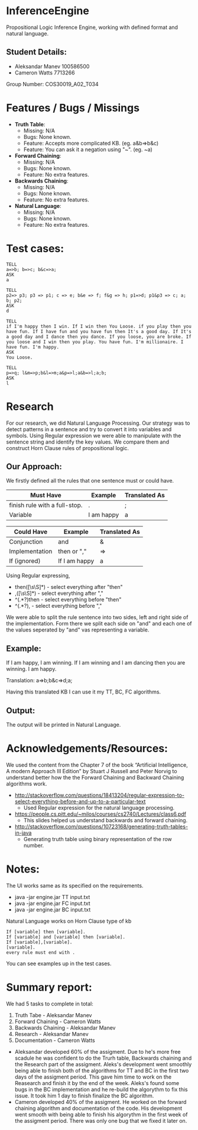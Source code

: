 # InferenceEngine
Propositional Logic Inference Engine, working with defined format and natural language.

Student Details:
-------------------------------------------------------------------------------------------------------------
- Aleksandar Manev	100586500
- Cameron Watts   	7713266

Group Number: COS30019_A02_T034 	


Features / Bugs / Missings
=============================================================================================================
- **Truth Table**:
    - Missing: N/A
    - Bugs: None known.
    - Feature: Accepts more complicated KB. (eg. a&b=>b&c)
    - Feature: You can ask it a negation using "~". (eg. ~a)
- **Forward Chaining**:
    - Missing: N/A
    - Bugs: None known.
    - Feature: No extra features.
- **Backwards Chaining**:
    - Missing: N/A
    - Bugs: None known.
    - Feature: No extra features.
- **Natural Language**:
    - Missing: N/A
    - Bugs: None known.
    - Feature: No extra features.

Test cases: 
=============================================================================================================
    TELL
    a=>b; b=>c; b&c=>a;
    ASK
    a

    TELL
    p2=> p3; p3 => p1; c => e; b&e => f; f&g => h; p1=>d; p1&p3 => c; a; b; p2;
    ASK
    d

    TELL
    if I'm happy then I win. If I win then You Loose. if you play then you have fun. If I have fun and you have fun then It's a good day. If It's a good day and I dance then you dance. If you loose, you are broke. If you loose and I win then you play. You have fun. I'm millionaire. I have fun. I'm happy.
    ASK
    You Loose.
    
    TELL
    p=>q; l&m=>p;b&l=>m;a&p=>l;a&b=>l;a;b;
    ASK
    l
    
    

Research
=============================================================================================================
For our research, we did Natural Language Processing. Our strategy was to detect patterns in a sentence and try to convert it into variables and symbols. Using Regular expression we were able to manipulate with the sentence string and identify the key values. We compare them and construct Horn Clause rules of propositional logic.

Our Approach:
-------------------------------------------------------------------------------------------------------------
We firstly defined all the rules that one sentence must or could have.

Must Have                           | Example       | Translated As
----------------------------------- | ------------- | --------------
finish rule with a full-stop.       | .             | ;
Variable                            | I am happy    | a

Could Have                          | Example       | Translated As
----------------------------------- | ------------- | --------------
Conjunction                         | and           | &
Implementation                      | then or ","   | =>
If (ignored)                        | If I am happy | a

Using Regular expressing,
- then([\s\S]*) - select everything after "then"
- ,([\\s\\S]*)  - select everything after ","
- ^(.*?)then    - select everything before "then"
- ^(.*?),       - select everything before ","

We were able to split the rule sentence into two sides, left and right side of the implementation. Form there we split each side on "and" and each one of the values seperated by "and" vas representing a variable.

Example:
------------------------------------------------------------------------------------------------------------
If I am happy, I am winning. If I am winning and I am dancing then you are winning. I am happy.

Translation: a=>b;b&c=>d;a;

Having this translated KB I can use it my TT, BC, FC algorithms.


Output:
------------------------------------------------------------------------------------------------------------
The output will be printed in Natural Language.

Acknowledgements/Resources: 
=============================================================================================================
We used the content from the Chapter 7 of the book “Artificial Intelligence, 
A modern Approach III Edition” by Stuart J Russell and Peter Norvig to 
understand better how the the Forward Chaining  and Backward Chaining
algorithms work.

- http://stackoverflow.com/questions/18413204/regular-expression-to-select-everything-before-and-up-to-a-particular-text
    - Used Regular expression for the natural language processing.
- https://people.cs.pitt.edu/~milos/courses/cs2740/Lectures/class6.pdf
    - This slides helped us understand backwards and forward chaining.
- http://stackoverflow.com/questions/10723168/generating-truth-tables-in-java
    - Generating truth table using binary representation of the row number.

Notes: 
=============================================================================================================
The UI works same as its specified on the requirements.
- java -jar engine.jar TT input.txt
- java -jar engine.jar FC input.txt
- java -jar engine.jar BC input.txt

Natural Language works on Horn Clause type of kb

    If [variable] then [variable].
    If [variable] and [variable] then [variable].
    If [variable],[variable].
    [variable].
    every rule must end with .
    
You can see examples up in the test cases.

Summary report:
=============================================================================================================
We had 5 tasks to complete in total:
1. Truth Tabe - Aleksandar Manev
2. Forward Chaining - Cameron Watts
3. Backwards Chaining - Aleksandar Manev
4. Research - Aleksandar Manev
5. Documentation - Cameron Watts
- Aleksandar developed 60% of the assigment. Due to he's more free scadule he was confident to do the Trurh table, Backwards chaining and the Research part of the assigment. Aleks's development went smoothly being able to finish both of the algorithms for TT and BC in the first two days of the assigment period. This gave him time to work on the Reasearch and finish it by the end of the week. Aleks's found some bugs in the BC implementation and he re-build the algorythm to fix this issue. It took him 1 day to finish finalize the BC algorithm.
- Cameron developed 40% of the assigment. He worked on the forward chaining algorithm and documentation of the code. His development went smooth with being able to finish his algorythm in the first week of the assigment period. There was only one bug that we fixed it later on.